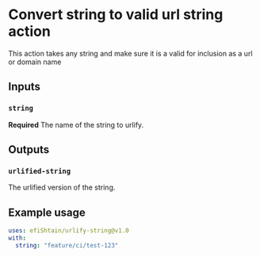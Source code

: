 # Convert string to valid url string action

This action takes any string and make sure it is a valid for inclusion as a url or domain name

## Inputs

### `string`

**Required** The name of the string to urlify.

## Outputs

### `urlified-string`

The urlified version of the string.

## Example usage

```yaml
uses: efiShtain/urlify-string@v1.0
with:
  string: "feature/ci/test-123"
```
